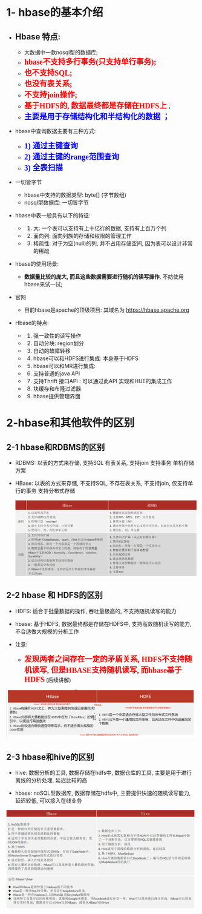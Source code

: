 # 1- hbase的基本介绍

- ## Hbase 特点:
  - 大数据中一款nosql型的数据库;
  - <span style="color:red;background:white;font-size:20px;font-family:楷体;">**hbase不支持多行事务(只支持单行事务);**</span> 
  - <span style="color:red;background:white;font-size:20px;font-family:楷体;">**也不支持SQL;**</span>
  - <span style="color:red;background:white;font-size:20px;font-family:楷体;">**也没有表关系;**</span>
  - <span style="color:red;background:white;font-size:20px;font-family:楷体;">**不支持join操作;**</span>
  - <span style="color:red;background:white;font-size:20px;font-family:楷体;">**基于HDFS的, 数据最终都是存储在HDFS上**</span>； 
  - <span style="color:blue;background:white;font-size:20px;font-family:楷体;">**主要是用于存储结构化和半结构化的数据 ；**</span>



- hbase中查询数据主要有三种方式: 
  - <span style="color:blue;background:white;font-size:20px;font-family:楷体;">**1) 通过主键查询**</span>
  - <span style="color:blue;background:white;font-size:20px;font-family:楷体;">**2) 通过主键的range范围查询**</span>
  - <span style="color:blue;background:white;font-size:20px;font-family:楷体;">**3) 全表扫描**</span>



- 一切皆字节
  - hbase中支持的数据类型: byte[] (字节数组) 
  - nosql型数据库:  一切皆字节



- hbase中表一般具有以下的特征:
  - 1) 大: 一个表可以支持有上十亿行的数据, 支持有上百万个列
  - 2) 面向列: 面向列族的存储和权限的管理工作
  - 3) 稀疏性: 对于为空(null)的列, 并不占用存储空间, 因为表可以设计非常的稀疏

  

- hbase的使用场景:  
  
  - **数据量比较的庞大, 而且这些数据需要进行随机的读写操作**,  不妨使用hbase来试一试;



- 官网
  - 目前hbase是apache的顶级项目: 其域名为 https://hbase.apache.org



- Hbase的特点: 
  - 1) 强一致性的读写操作
  - 2) 自动分块: region划分
  - 3) 自动的故障转移
  - 4) hbase可以和HDFS进行集成: 本身基于HDFS
  - 5) hbase可以和MR进行集成: 
  - 6) 支持普通的java API
  - 7) 支持Thrift 接口API : 可以通过此API 实现和HUE的集成工作
  - 8) 块缓存和布隆过滤器
  - 9) hbase提供管理界面



# 2-hbase和其他软件的区别



## 2-1 hbase和RDBMS的区别

- RDBMS: 以表的方式来存储, 支持SQL 有表关系, 支持join 支持事务 单机存储方案

  

- HBase: 以表的方式来存储, 不支持SQL, 不存在表关系, 不支持join, 仅支持单行的事务 支持分布式存储

  ![image-20210318104916709](images/image-20210318104916709.png)



## 2-2 hbase 和 HDFS的区别



- HDFS: 适合于批量数据的操作, 吞吐量极高的, 不支持随机读写的能力



- hbase: 基于HDFS, 数据最终都是存储在HDFS中, 支持高效随机读写的能力,  不合适做大规模的分析工作



- 注意: 
  - <span style="color:red;background:white;font-size:20px;font-family:楷体;">**发现两者之间存在一定的矛盾关系, HDFS不支持随机读写, 但是HBASE支持随机读写, 而hbase基于HDFS**</span> (后续讲解)



![image-20210318134755590](images/image-20210318134755590.png)



## 2-3 hbase和hive的区别



- hive: 数据分析的工具, 数据存储在hdfs中, 数据仓库的工具,  主要是用于进行离线的分析处理, 延迟比较的高



- hbase: noSQL型数据库, 数据存储在hdfs中, 主要提供快速的随机读写能力, 延迟较低, 可以接入在线业务

![image-20210318135147803](images/image-20210318135147803.png)